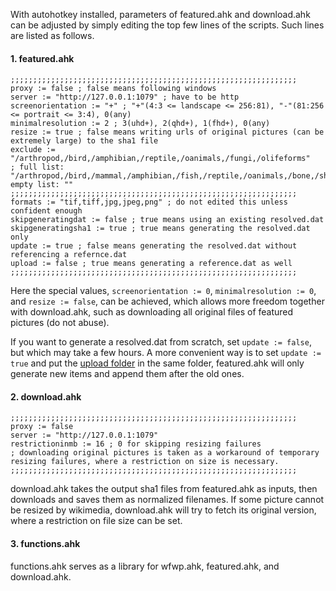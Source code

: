 With autohotkey installed, parameters of featured.ahk and download.ahk can be adjusted by simply editing the top few lines of the scripts. Such lines are listed as follows.

#### 1. featured.ahk

```ahk
;;;;;;;;;;;;;;;;;;;;;;;;;;;;;;;;;;;;;;;;;;;;;;;;;;;;;;;;;;;;;;;;
proxy := false ; false means following windows
server := "http://127.0.0.1:1079" ; have to be http
screenorientation := "+" ; "+"(4:3 <= landscape <= 256:81), "-"(81:256 <= portrait <= 3:4), 0(any)
minimalresolution := 2 ; 3(uhd+), 2(qhd+), 1(fhd+), 0(any)
resize := true ; false means writing urls of original pictures (can be extremely large) to the sha1 file
exclude := "/arthropod,/bird,/amphibian,/reptile,/oanimals,/fungi,/olifeforms"
; full list: "/arthropod,/bird,/mammal,/amphibian,/fish,/reptile,/oanimals,/bone,/shell,/plant,/fungi,/olifeforms", empty list: ""
;;;;;;;;;;;;;;;;;;;;;;;;;;;;;;;;;;;;;;;;;;;;;;;;;;;;;;;;;;;;;;;;
formats := "tif,tiff,jpg,jpeg,png" ; do not edited this unless confident enough
skipgeneratingdat := false ; true means using an existing resolved.dat
skipgeneratingsha1 := true ; true means generating the resolved.dat only
update := true ; false means generating the resolved.dat without referencing a refernce.dat
upload := false ; true means generating a reference.dat as well
;;;;;;;;;;;;;;;;;;;;;;;;;;;;;;;;;;;;;;;;;;;;;;;;;;;;;;;;;;;;;;;;
```

Here the special values, `screenorientation := 0`, `minimalresolution := 0`, and `resize := false`, can be achieved, which allows more freedom together with download.ahk, such as downloading all original files of featured pictures (do not abuse).

If you want to generate a resolved.dat from scratch, set `update := false`, but which may take a few hours. A more convenient way is to set `update := true` and put the [upload folder](https://github.com/fjn308/wfwp) in the same folder, featured.ahk will only generate new items and append them after the old ones.

#### 2. download.ahk

```ahk
;;;;;;;;;;;;;;;;;;;;;;;;;;;;;;;;;;;;;;;;;;;;;;;;;;;;;;;;;;;;;;;;
proxy := false
server := "http://127.0.0.1:1079"
restrictioninmb := 16 ; 0 for skipping resizing failures
; downloading original pictures is taken as a workaround of temporary resizing failures, where a restriction on size is necessary.
;;;;;;;;;;;;;;;;;;;;;;;;;;;;;;;;;;;;;;;;;;;;;;;;;;;;;;;;;;;;;;;;
```

download.ahk takes the output sha1 files from featured.ahk as inputs, then downloads and saves them as normalized filenames. If some picture cannot be resized by wikimedia, download.ahk will try to fetch its original version, where a restriction on file size can be set.

#### 3. functions.ahk

functions.ahk serves as a library for wfwp.ahk, featured.ahk, and download.ahk.
